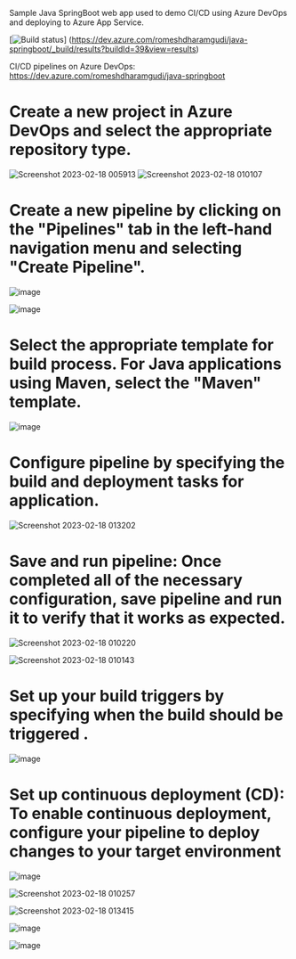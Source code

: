 Sample Java SpringBoot web app used to demo CI/CD using Azure DevOps and deploying to Azure App Service.

[![Build status](https://dev.azure.com/romeshdharamgudi/java-springboot/_build)]
(https://dev.azure.com/romeshdharamgudi/java-springboot/_build/results?buildId=39&view=results)

CI/CD pipelines on Azure DevOps:
https://dev.azure.com/romeshdharamgudi/java-springboot


# Create a new project in Azure DevOps and select the appropriate repository type.

![Screenshot 2023-02-18 005913](https://user-images.githubusercontent.com/113555417/219774313-1863e6ec-dd71-4a17-ae20-947796aa6092.jpg)
![Screenshot 2023-02-18 010107](https://user-images.githubusercontent.com/113555417/219774325-d7a721fe-6593-43bc-a3d5-b7f01e00bdfb.jpg)


# Create a new pipeline by clicking on the "Pipelines" tab in the left-hand navigation menu and selecting "Create Pipeline".

![image](https://user-images.githubusercontent.com/113555417/221552383-6269d7e0-cd3b-49ed-964f-2c6842fe3f43.png)

![image](https://user-images.githubusercontent.com/113555417/221552655-f9790c5c-0ff9-4f2d-afd6-d2e3a10655a9.png)


# Select the appropriate template for build process. For Java applications using Maven, select the "Maven" template.

![image](https://user-images.githubusercontent.com/113555417/221552758-83e61530-5d5f-44f5-8093-8136fa3b8366.png)

# Configure pipeline by specifying the build and deployment tasks for application.

![Screenshot 2023-02-18 013202](https://user-images.githubusercontent.com/113555417/219782278-0b8f3577-2b20-4f10-a172-1e23a4b284e4.jpg)

# Save and run  pipeline: Once completed all of the necessary configuration, save  pipeline and run it to verify that it works as expected.

![Screenshot 2023-02-18 010220](https://user-images.githubusercontent.com/113555417/219774364-87b527d5-bfdc-4b8a-884c-ff4fc34f8eaf.jpg)

![Screenshot 2023-02-18 010143](https://user-images.githubusercontent.com/113555417/219774342-0db73dee-c180-4ed1-9ce4-3308c577c205.jpg)

# Set up your build triggers by specifying when the build should be triggered .


![image](https://user-images.githubusercontent.com/113555417/221554468-2a54a3aa-a43e-4714-8484-ced7a33ea936.png)

# Set up continuous deployment (CD): To enable continuous deployment, configure your pipeline to deploy changes to your target environment

![image](https://user-images.githubusercontent.com/113555417/221553982-e62005c4-2c52-49d4-96dc-621b819cf643.png)

![Screenshot 2023-02-18 010257](https://user-images.githubusercontent.com/113555417/219774379-921e26af-4191-4d19-9d25-4c1a22a1584f.jpg)

![Screenshot 2023-02-18 013415](https://user-images.githubusercontent.com/113555417/219782118-1b042dff-ec49-4782-96f7-ac1f37776e48.jpg)

![image](https://user-images.githubusercontent.com/113555417/221562699-087892ea-e1d1-488a-978c-2bce697dda7d.png)

![image](https://user-images.githubusercontent.com/113555417/221562780-76752c7e-7eaa-462b-85d2-50d1077cabe7.png)

